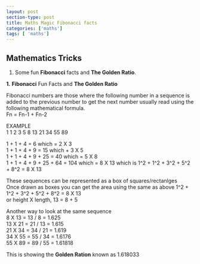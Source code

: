 ```yaml
---
layout: post
section-type: post
title: Maths Magic Fibonacci facts
categories: ['maths']
tags: [ 'maths']
---
```



## Mathematics Tricks



1. Some fun **Fibonacci** facts and **The Golden Ratio**.

**1.** **Fibonacci** Fun Facts and **The Golden Ratio**

Fibonacci numbers are those where the following number in a sequence is added to the previous number to get the next number usually read using the following mathematical formula.  
Fn = Fn-1 + Fn-2  

EXAMPLE  
1 1 2 3 5 8 13  21  34  55  89  

1 + 1 + 4 = 6 which = 2 X 3  
1 + 1 + 4 + 9 = 15 which + 3 X 5  
1 + 1 + 4 + 9 + 25 = 40 which = 5 X 8  
1 + 1 + 4 + 9 + 25 + 64 = 104 which = 8 X 13 which is 1^2 + 1^2 + 3^2 + 5^2 + 8^2 = 8 X 13  

These sequences can be represented as a box of squares/rectanlges  
Once drawn as boxes you can get the area using the same as above 1^2 + 1^2 + 3^2 + 5^2 + 8^2 = 8 X 13  
or height X length, 13 = 8 + 5  

Another way to look at the same sequence  
8 X 13  = 13 / 8  = 1.625  
13 X 21 = 21 / 13 = 1.615  
21 X 34 = 34 / 21 = 1.619  
34 X 55 = 55 / 34 = 1.6176  
55 X 89 = 89 / 55 = 1.61818  

This is showing the **Golden Ration** known as 1.618033
